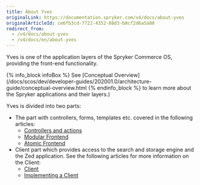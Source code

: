 ```yaml
---
title: About Yves
originalLink: https://documentation.spryker.com/v4/docs/about-yves
originalArticleId: ce6fb3cd-7722-4352-88d3-b8cf2d6a5a80
redirect_from:
  - /v4/docs/about-yves
  - /v4/docs/en/about-yves
---
```


Yves is one of the application layers of the Spryker Commerce OS, providing the front-end functionality. 

{% info_block infoBox %}
See [Conceptual Overview](/docs/scos/dev/developer-guides/202001.0/architecture-guide/conceptual-overview.html
{% endinfo_block %} to learn more about the Spryker applications and their layers.)

Yves is divided into two parts:

* The part with controllers, forms, templates etc. covered in the following articles:
    * [Controllers and actions](/docs/scos/dev/developer-guides/202001.0/development-guide/back-end/yves/controllers-and-actions.html)
    * [Modular Frontend](/docs/scos/dev/developer-guides/202001.0/development-guide/back-end/yves/modular-frontend.html)
    * [Atomic Frontend](/docs/scos/dev/developer-guides/202001.0/development-guide/front-end/yves/atomic-frontend/atomic-frontend-general-overview.html)
 * Client part which provides access to the search and storage engine and the Zed application. See the following articles for more information on the Client:
     * [Client](/docs/scos/dev/developer-guides/202001.0/development-guide/back-end/yves/client/client.html)
     * [Implementing a Client](/docs/scos/dev/developer-guides/202001.0/development-guide/back-end/yves/client/implementing-a-client.html)
